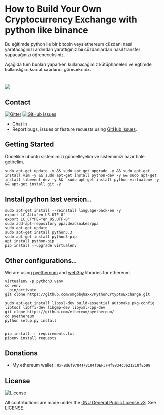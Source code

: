 # How to Build Your Own Cryptocurrency Exchange with python like binance

Bu eğitimde python ile bir bitcoin veya ethereum cüzdanı nasıl yaratacağınızı ardından yarattığınız bu cüzdanlardan nasıl transfer yapacağınızı öğreneceksiniz.

Aşağıda tüm bunları yaparken kullanacağımız kütüphaneleri ve eğtimde kullandığım komut satırlarını göreceksiniz.

# <img src="https://github.com/omgbbqhaxx/PythonCrtyptoExchange/blob/master/images/UdemyBanner2.png">


## Contact

[![Gitter](https://img.shields.io/gitter/room/nwjs/nw.js.svg)](https://gitter.im/cloudbank-github/)
[![GitHub Issues](https://img.shields.io/badge/open%20issues-0-yellow.svg)](https://github.com/omgbbqhaxx/CloudBank/issues)

- Chat in
- Report bugs, issues or feature requests using [GitHub issues](issues/new).



## Getting Started

Öncelikle ubuntu sistemimizi güncelleyelim ve sistemimizi hazır hale getirelim.

```shell
sudo apt-get update -y && sudo apt-get upgrade -y && sudo apt-get install vim -y && sudo apt-get install python-dev -y && sudo apt-get install libevent-dev -y &&  sudo apt-get install python-virtualenv -y && apt-get install git -y
```



## Install python last version..

```shell
sudo apt-get install --reinstall language-pack-en -y
export LC_ALL="en_US.UTF-8"
export LC_CTYPE="en_US.UTF-8"
sudo add-apt-repository ppa:deadsnakes/ppa
sudo apt-get update
sudo apt-get install python3.3
sudo apt-get install python3-pip
apt install python-pip
pip install --upgrade virtualenv
```

## Other configurations..

We are using [pyethereum](https://github.com/ethereum/pyethereum)  and   [web3py](http://web3py.readthedocs.io/en/stable/) libraries for ethereum.

```shell
virtualenv -p python3 venv
cd venv
. bin/activate
git clone https://github.com/omgbbqhaxx/PythonCrtyptoExchange.git

sudo apt-get install libssl-dev build-essential automake pkg-config libtool libffi-dev libgmp-dev libyaml-cpp-dev
git clone https://github.com/ethereum/pyethereum/
cd pyethereum
python setup.py install


pip install -r requirements.txt
pipenv install requests
```





## Donations
  * My ethereum wallet : `0xFBd6f9704478104f0EF3F4f9834c3621210fE598`


## License

[![License](https://img.shields.io/github/license/ethereum/cpp-ethereum.svg)](LICENSE)

All contributions are made under the [GNU General Public License v3](https://www.gnu.org/licenses/gpl-3.0.en.html). See [LICENSE](LICENSE).
